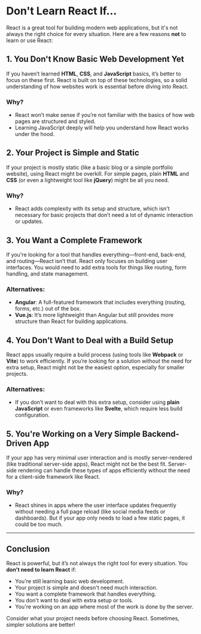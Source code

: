# Don't Learn React If...

React is a great tool for building modern web applications, but it's not always the right choice for every situation. Here are a few reasons **not** to learn or use React:

## 1. You Don't Know Basic Web Development Yet
If you haven’t learned **HTML**, **CSS**, and **JavaScript** basics, it’s better to focus on these first. React is built on top of these technologies, so a solid understanding of how websites work is essential before diving into React.

### Why?
- React won’t make sense if you’re not familiar with the basics of how web pages are structured and styled.
- Learning JavaScript deeply will help you understand how React works under the hood.

## 2. Your Project is Simple and Static
If your project is mostly static (like a basic blog or a simple portfolio website), using React might be overkill. For simple pages, plain **HTML** and **CSS** (or even a lightweight tool like **jQuery**) might be all you need.

### Why?
- React adds complexity with its setup and structure, which isn't necessary for basic projects that don’t need a lot of dynamic interaction or updates.

## 3. You Want a Complete Framework
If you're looking for a tool that handles everything—front-end, back-end, and routing—React isn’t that. React only focuses on building user interfaces. You would need to add extra tools for things like routing, form handling, and state management.

### Alternatives:
- **Angular**: A full-featured framework that includes everything (routing, forms, etc.) out of the box.
- **Vue.js**: It’s more lightweight than Angular but still provides more structure than React for building applications.

## 4. You Don’t Want to Deal with a Build Setup
React apps usually require a build process (using tools like **Webpack** or **Vite**) to work efficiently. If you’re looking for a solution without the need for extra setup, React might not be the easiest option, especially for smaller projects.

### Alternatives:
- If you don’t want to deal with this extra setup, consider using **plain JavaScript** or even frameworks like **Svelte**, which require less build configuration.

## 5. You're Working on a Very Simple Backend-Driven App
If your app has very minimal user interaction and is mostly server-rendered (like traditional server-side apps), React might not be the best fit. Server-side rendering can handle these types of apps efficiently without the need for a client-side framework like React.

### Why?
- React shines in apps where the user interface updates frequently without needing a full page reload (like social media feeds or dashboards). But if your app only needs to load a few static pages, it could be too much.

---

## Conclusion
React is powerful, but it’s not always the right tool for every situation. You **don’t need to learn React** if:
- You're still learning basic web development.
- Your project is simple and doesn't need much interaction.
- You want a complete framework that handles everything.
- You don't want to deal with extra setup or tools.
- You're working on an app where most of the work is done by the server.

Consider what your project needs before choosing React. Sometimes, simpler solutions are better!
